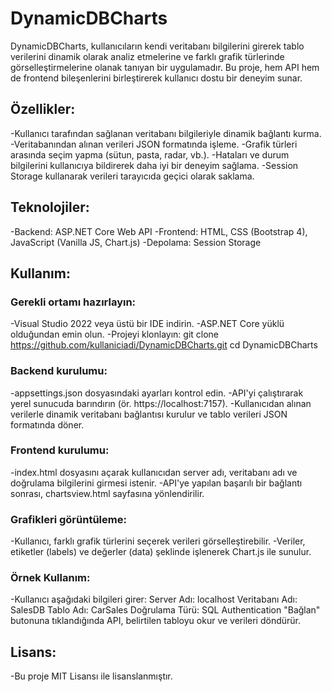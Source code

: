 # DynamicDBCharts

DynamicDBCharts, kullanıcıların kendi veritabanı bilgilerini girerek tablo verilerini dinamik olarak analiz etmelerine ve farklı grafik türlerinde görselleştirmelerine olanak tanıyan bir uygulamadır. Bu proje, hem API hem de frontend bileşenlerini birleştirerek kullanıcı dostu bir deneyim sunar.

## Özellikler:

-Kullanıcı tarafından sağlanan veritabanı bilgileriyle dinamik bağlantı kurma.
-Veritabanından alınan verileri JSON formatında işleme.
-Grafik türleri arasında seçim yapma (sütun, pasta, radar, vb.).
-Hataları ve durum bilgilerini kullanıcıya bildirerek daha iyi bir deneyim sağlama.
-Session Storage kullanarak verileri tarayıcıda geçici olarak saklama.

## Teknolojiler:

-Backend: ASP.NET Core Web API
-Frontend: HTML, CSS (Bootstrap 4), JavaScript (Vanilla JS, Chart.js)
-Depolama: Session Storage

## Kullanım:

### Gerekli ortamı hazırlayın:
-Visual Studio 2022 veya üstü bir IDE indirin.
-ASP.NET Core yüklü olduğundan emin olun.
-Projeyi klonlayın:
git clone https://github.com/kullaniciadi/DynamicDBCharts.git
cd DynamicDBCharts

### Backend kurulumu:
-appsettings.json dosyasındaki ayarları kontrol edin.
-API'yi çalıştırarak yerel sunucuda barındırın (ör. https://localhost:7157).
-Kullanıcıdan alınan verilerle dinamik veritabanı bağlantısı kurulur ve tablo verileri JSON formatında döner.

### Frontend kurulumu:
-index.html dosyasını açarak kullanıcıdan server adı, veritabanı adı ve doğrulama bilgilerini girmesi istenir.
-API'ye yapılan başarılı bir bağlantı sonrası, chartsview.html sayfasına yönlendirilir.

### Grafikleri görüntüleme:
-Kullanıcı, farklı grafik türlerini seçerek verileri görselleştirebilir.
-Veriler, etiketler (labels) ve değerler (data) şeklinde işlenerek Chart.js ile sunulur.

### Örnek Kullanım:
-Kullanıcı aşağıdaki bilgileri girer:
Server Adı: localhost
Veritabanı Adı: SalesDB
Tablo Adı: CarSales
Doğrulama Türü: SQL Authentication
"Bağlan" butonuna tıklandığında API, belirtilen tabloyu okur ve verileri döndürür.

## Lisans:
-Bu proje MIT Lisansı ile lisanslanmıştır.
